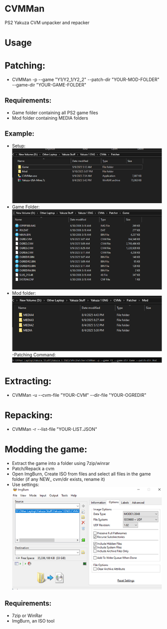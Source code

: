 # CVMMan
PS2 Yakuza CVM unpacker and repacker

# Usage
# Patching:
- CVMMan -p --game "Y1/Y2_1/Y2_2" --patch-dir "YOUR-MOD-FOLDER" --game-dir "YOUR-GAME-FOLDER"
## Requirements:
- Game folder containing all PS2 game files
- Mod folder containing MEDIA folders
## Example:
- Setup:
!["SetupFolder"](img/Folders.PNG)
- Game Folder:
!["GameFolder"](img/GameFolder.PNG)
- Mod folder:
!["ModFolder"](img/ModFolder.PNG)
-Patching Command:
!["Cmd](img/Cmd.PNG)
# Extracting:
- CVMMan -u --cvm-file "YOUR-CVM" --dir-file "YOUR-OGREDIR"
# Repacking:
- CVMMan -r --list-file "YOUR-LIST.JSON"

# Modding the game:

- Extract the game into a folder using 7zip/winrar
- Patch/Repack a cvm
- Open ImgBurn, Create ISO from files and select all files in the game folder (if any NEW_ cvm/dir exists, rename it)
- Use settings:
!["Settings"](img/ImgBurn.PNG)

## Requirements:
- 7zip or WinRar
- ImgBurn, an ISO tool